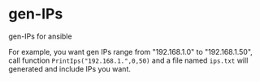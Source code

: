 # gen-IPs
gen-IPs for ansible

For example, you want gen IPs range from "192.168.1.0" to "192.168.1.50",
call function `PrintIps("192.168.1.",0,50)` and a file named `ips.txt` will generated and include IPs you want.
